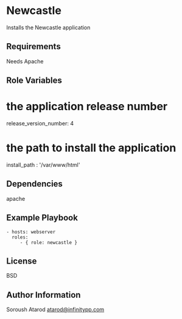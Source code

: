 Newcastle
=========

Installs the Newcastle application

Requirements
------------

Needs Apache

Role Variables
--------------

# the application release number
release_version_number: 4
# the path to install the application
install_path : '/var/www/html'


Dependencies
------------

apache


Example Playbook
----------------

    - hosts: webserver
      roles:
         - { role: newcastle }

License
-------

BSD

Author Information
------------------

Soroush Atarod atarod@infinitypp.com
